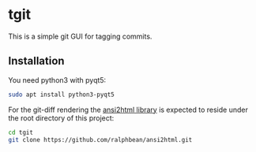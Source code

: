 # tgit

This is a simple git GUI for tagging commits.

## Installation

You need python3 with pyqt5:

```sh
sudo apt install python3-pyqt5
```

For the git-diff rendering the
[ansi2html library](https://github.com/ralphbean/ansi2html) is expected to
reside under the root directory of this project:

```sh
cd tgit
git clone https://github.com/ralphbean/ansi2html.git
```
